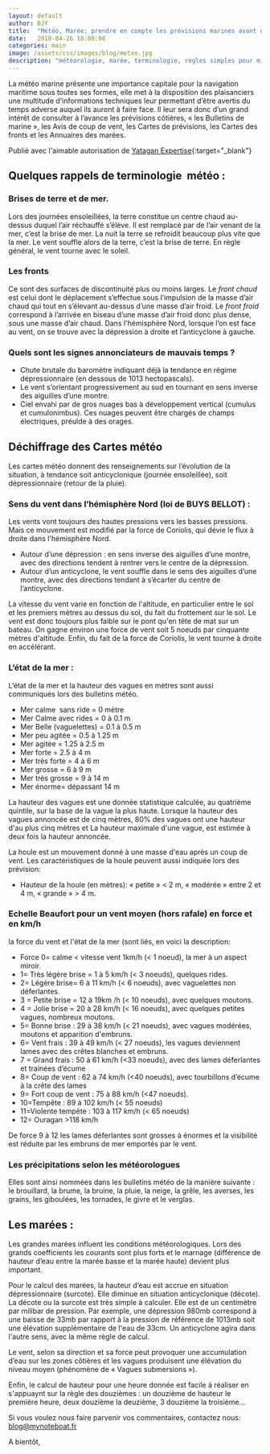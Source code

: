 ```yaml
---
layout: default
author: BJY
title:  "Météo, Marée: prendre en compte les prévisions marines avant de naviguer ?"
date:   2018-04-26 18:00:00
categories: main
image: /assets/css/images/blog/meteo.jpg
description: "météorologie, marée, terminologie, règles simples pour mieux naviguer"
---
```

La météo marine présente une importance capitale pour la navigation maritime sous toutes ses formes, elle met à la disposition des plaisanciers une multitude d’informations techniques leur permettant d’être avertis du temps adverse auquel ils auront à faire face. Il leur sera donc d’un grand intérêt de consulter à l’avance les prévisions côtières, « les Bulletins de marine », les Avis de coup de vent, les Cartes de prévisions, les Cartes des fronts et les Annuaires des marées.<!--break-->

Publié avec l'aimable autorisation de [Yatagan Expertise](http://www.yatagan-expertises.com/){:target="_blank"}

## Quelques rappels de terminologie  météo :
### Brises de terre et de mer.
Lors des journées ensoleillées, la terre constitue un centre chaud au-dessus duquel l’air réchauffé s’élève. Il est remplacé par de l’air venant de la mer, c’est la brise de mer.
La nuit la terre se refroidit beaucoup plus vite que la mer. Le vent  souffle alors de la terre, c’est la brise de terre. En règle général, le vent tourne avec le soleil.

### Les fronts 
Ce sont des surfaces de discontinuité plus ou moins larges.
Le _front chaud_ est celui dont le déplacement s’effectue sous l’impulsion de la masse d’air chaud qui tout en s’élevant au-dessus d’une masse d’air froid.
Le _front froid_ correspond à l’arrivée en biseau d’une masse d’air froid donc plus dense, sous une masse d’air chaud.
Dans l'hémisphère Nord, lorsque l’on est face au vent, on se trouve avec la dépression à droite et l’anticyclone à gauche. 

### Quels sont les signes annonciateurs de mauvais temps ?
* Chute brutale du baromètre indiquant déjà la tendance en régime dépressionnaire      (en dessous de 1013 hectopascals).
* Le vent s’orientant progressivement au sud en tournant en sens inverse des aiguilles d’une montre. 
* Ciel envahi par de gros nuages bas à développement vertical (cumulus et cumulonimbus). Ces nuages peuvent être chargés de champs électriques, préulde à des orages.

## Déchiffrage des Cartes météo
Les cartes météo donnent des renseignements sur l’évolution de la situation, à tendance soit anticyclonique (journée ensoleillée),  soit dépressionnaire (retour de la pluie).

### Sens du vent  dans l’hémisphère Nord (loi de BUYS BELLOT) :
Les vents vont toujours des hautes pressions vers les basses pressions. Mais ce mouvement est modifié par la force de Coriolis, qui dévie le flux à droite dans l'hémisphère Nord.
* Autour d’une dépression : en sens inverse des aiguilles d’une montre, avec des directions tendent à rentrer vers le centre de la dépression.
* Autour d’un anticyclone, le vent souffle dans le sens des aiguilles d’une montre, avec des directions tendant à s’écarter du centre de l’anticyclone.

La vitesse du vent varie en fonction de l'altitude, en particulier entre le sol et les premiers mètres au dessus du sol, du fait du frottement sur le sol. Le vent est donc toujours plus faible sur le pont qu'en tête de mat sur un bateau. On gagne environ une force de vent soit 5 noeuds par cinquante mètres d'altitude. Enfin, du fait de la force de Coriolis, le vent tourne à droite en accélérant.

### L’état de la mer :
L’état de la mer et la hauteur des vagues en mètres sont aussi communiqués lors des bulletins météo.
* Mer calme  sans ride = 0 mètre
* Mer Calme avec rides = 0 à 0.1 m
* Mer Belle (vaguelettes) = 0.1 à 0.5 m
* Mer peu agitée = 0.5 à 1.25 m
* Mer agitée = 1.25 à 2.5 m
* Mer forte = 2.5 à 4 m
* Mer très forte = 4 à 6 m
* Mer grosse = 6 à 9 m
* Mer très grosse = 9 à 14 m
* Mer énorme= dépassant 14 m

La hauteur des vagues est une donnée statistique calculée, au quatrième quintile, sur la base de la vague la plus haute. Lorsque la hauteur des vagues annoncée est de cinq mètres, 80% des vagues ont une hauteur d'au plus cinq mètres et La hauteur maximale d'une vague, est estimée à deux fois la hauteur annoncée.

La houle est un mouvement donné à une masse d'eau après un coup de vent.  Les caractéristiques de la houle peuvent aussi indiquée lors des prévision:
* Hauteur de la houle (en mètres): « petite » < 2 m, « modérée » entre 2 et 4 m, « grande » > 4 m.

### Echelle Beaufort pour un vent moyen (hors rafale) en force et en km/h
la force du vent et l'état de la mer (sont liés, en voici la description:
* Force 0= calme < vitesse vent 1km/h (< 1 noeud), la mer à un aspect miroir.
* 1= Très légère brise = 1 à 5 km/h (< 3 noeuds), quelques rides.
* 2= Légère brise= 6 à 11 km/h (< 6 noeuds), avec vaguelettes non déferlantes.
* 3 = Petite brise = 12 à 19km /h (< 10 noeuds), avec quelques moutons.
* 4 = Jolie brise = 20 à 28 km/h (< 16 noeuds), avec quelques petites vagues, nombreux moutons.
* 5= Bonne brise : 29 à 38 km/h (< 21 noeuds), avec vagues modérées, moutons et apparition d'embruns.
* 6= Vent frais : 39 à 49 km/h (< 27 noeuds), les vagues deviennent lames avec des crêtes blanches et embruns.
* 7 = Grand frais : 50 à 61 km/h (<33 noeuds), avec des lames déferlantes et trainées d’écume
* 8= Coup de vent : 62 à 74 km/h (<40 noeuds), avec tourbillons d’écume à la crête des lames
* 9= Fort coup de vent : 75 à 88 km/h (<47 noeuds).
* 10=Tempête : 89 à 102 km/h (< 55 noeuds)
* 11=Violente tempête : 103 à 117 km/h (< 65 noeuds)
* 12= Ouragan >118 km/h

De force 9 à 12 les lames déferlantes sont grosses à énormes et la visibilité est réduite par les embruns de mer emportés par le vent.

### Les précipitations selon les météorologues  
Elles sont ainsi nommées  dans les bulletins météo de la manière suivante : le brouillard, la brume, la bruine, la pluie, la neige, la grêle, les averses, les grains, les giboulées, les tornades, le givre et le verglas.
  
## Les marées :
Les grandes  marées influent les conditions météorologiques. Lors des grands coefficients les courants sont plus forts et le marnage (différence de hauteur d’eau entre la marée basse et la marée haute) devient plus important.

Pour le calcul des marées, la hauteur d’eau est accrue en situation dépressionnaire (surcote). Elle diminue en situation anticyclonique (décote). La décote ou la surcote est très simple à calculer. Elle est de un centimètre par milibar de pression. Par exemple, une dépression 980mb correspond à une baisse de 33mb par rapport à la pression de référence de 1013mb soit une élévation supplémentaire de l'eau de 33cm. Un anticyclone agira dans l'autre sens, avec la même règle de calcul.

Le vent, selon sa direction et sa force peut provoquer une accumulation d’eau sur les zones côtières et les vagues produisent une élévation du niveau moyen (phénomène de « Vagues submersions »).

Enfin, le calcul de hauteur pour une heure donnée est facile à réaliser en s'appuaynt sur la règle des douzièmes : un douzième de hauteur le première heure, deux douzième la deuzième, 3 douzième la troisième...

Si vous voulez nous faire parvenir vos commentaires, contactez nous: [blog@mynoteboat.fr](mailto:blog@mynoteboat.fr)

A bientôt,

